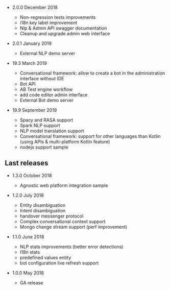 - 2.0.0 December 2018
    - Non-regression tests improvements
    - i18n key label improvement
    - Nlp & Admin API swagger documentation          
    - Cleanup and upgrade admin web interface
    
- 2.0.1 January 2019
    - External NLP demo server
    
- 19.3 March 2019
    - Conversational framework: allow to create a bot in the administration interface without IDE
    - Bot API 
    - AB Test engine workflow
    - add code editor admin interface
    - External Bot demo server        

- 19.9 September 2019  
    - Spacy and RASA support
    - Spark NLP support 
    - NLP model translation support       
    - Conversational framework: support for other languages than Kotlin (using APIs & multi-platform Kotlin feature)
    - nodejs support sample 
    
## Last releases    
    
    
- 1.3.0 October 2018    
    - Agnostic web platform integration sample 
    
- 1.2.0 July 2018
    - Entity disambiguation 
    - Intent disambiguation  
    - handover messenger protocol 
    - Complex conversational context support
    - Mongo change stream support (perf improvement)         
    
- 1.1.0 June 2018
    - NLP stats improvements (better error detections)
    - I18n stats
    - predefined values entity
    - bot configuration live refresh support 
    
- 1.0.0 May 2018
    - GA release




    
       